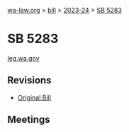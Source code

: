 [wa-law.org](/) > [bill](/bill/) > [2023-24](/bill/2023-24/) > [SB 5283](/bill/2023-24/sb/5283/)

# SB 5283
[leg.wa.gov](https://app.leg.wa.gov/billsummary?BillNumber=5283&Year=2023&Initiative=false)

## Revisions
* [Original Bill](1/)

## Meetings